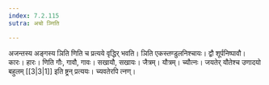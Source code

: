 ```yaml
---
index: 7.2.115
sutra: अचो ञ्णिति

---
```

अजन्तस्य अङ्गस्य ञिति णिति च प्रत्यये वृद्धिर् भवति। ञिति एकस्तण्डुलनिश्चायः। द्वौ शूर्पनिष्पावौ। कारः। हारः। णिति गौः, गावौ, गावः। सखायौ, सखायः। जैत्रम्। यौत्रम्। च्यौत्नः। जयतेर् यौतेश्च उणादयो बहुलम् [[3|3|1]] इति ष्ट्रन् प्रत्ययः। च्यवतेरपि त्नण्।